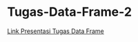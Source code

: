 # Tugas-Data-Frame-2

<!-- Link Presentasi Tugas Data Frame -->
[Link Presentasi Tugas Data Frame](https://drive.google.com/drive/folders/1BztStUoe6QK4DC-7yB6kL4qfb7rdkzDc?usp=sharing)
